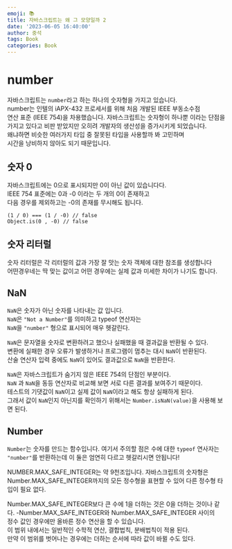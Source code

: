 ```yaml
---
emoji: 📚
title: 자바스크립트는 왜 그 모양일까 2 
date: '2023-06-05 16:40:00'
author: 중석 
tags: Book 
categories: Book  
---
```


# number 
자바스크립트는 `number`라고 하는 하나의 숫자형을 가지고 있습니다.    
number는 인텔의 iAPX-432 프로세서를 위해 처음 개발된 IEEE 부동소수점   
연산 표준 (IEEE 754)을 차용했습니다. 자바스크립트는 숫자형이 하나뿐 이라는 단점을   
가지고 있다고 비판 받았지만 오히려 개발자의 생산성을 증가시키게 되었습니다.   
왜냐하면 비슷한 여러가지 타입 중 잘못된 타입을 사용할까 봐 고민하며   
시간을 낭비하지 않아도 되기 때문입니다. 

## 숫자 0 
자바스크립트에는 0으로 표시되지만 0이 아닌 값이 있습니다다.   
IEEE 754 표준에는 0과 -0 이라는 두 개의 0이 존재하고    
다음 경우를 제외하고는 -0의 존재를 무시해도 됩니다. 

```
(1 / 0) === (1 / -0) // false   
Object.is(0 , -0) // false  
```

## 숫자 리터럴 

숫자 리터럴은 각 리터럴의 값과 가장 잘 맛는 숫자 객체에 대한 참조를 생성합니다   
어떤경우네는 딱 맞는 값이고 어떤 경우에는 실제 값과 미세한 차이가 나기도 합니다.    

## NaN
`NaN`은 숫자가 아닌 숫자를 나타내는 값 입니다.    
`NaN`은 `"Not a Number"`를 의미하고 typeof 연산자는    
`NaN`을 `"number"` 형으로 표시되어 매우 헷갈린다. 

`NaN`은 문자열을 숫자로 변환하려고 했으나 실패했을 때 결과값을 반환될 수 있다.    
변환에 실패한 경우 오류가 발생하거나 프로그램이 멈추는 대시 `NaN`이 반환된다.   
산술 연산자 입력 중에도 `NaN`이 있어도 결과값으로 `NaN`을 반환한다.    

`NaN`은 자바스크립트가 숨기지 않은 IEEE 754의 단점인 부분이다.    
`NaN` 과 `NaN`을 동등 연산자로 비교해 보면 서로 다른 결과를 보여주기 때문이다.   
테스트의 기댓값이 `NaN`이고 실제 값이 `NaN`이라고 해도 항상 실패하게 된다.   
그래서 값이 `NaN`인지 아닌지를 확인하기 위해서는 `Number.isNaN(value)`을 사용해 보면 된다. 

## Number 
`Number`는 숫자를 만드는 함수입니다. 여기서 주의할 점은 수에 대한 `typeof` 연사자는    
`"number"`를 반환하는데 이 둘은 엄연히 다르고 헷갈리시면 안됩니다!   

NUMBER.MAX_SAFE_INTEGER는 약 9천조입니다. 자바스크립트의 숫자형은    
Number.MAX_SAFE_INTEGER까지의 모든 정수형을 표현할 수 있어 다른 정수형 
타입이 필요 없다.  

Number.MAX_SAFE_INTEGER보다 큰 수에 1을 더하는 것은 0을 더하는 것이나 같다.
-Number.MAX_SAFE_INTEGER와 Number.MAX_SAFE_INTEGER 사이의    
정수 값인 경우에만 올바른 정수 연산을 할 수 있습니다.   
이 범위 내에서는 일반적인 수학적 연산, 결합법칙, 분배법칙이 적용 된다.    
만약 이 범위를 벗어나는 경우에는 더하는 순서에 따라 값이 바뀔 수도 있다. 
